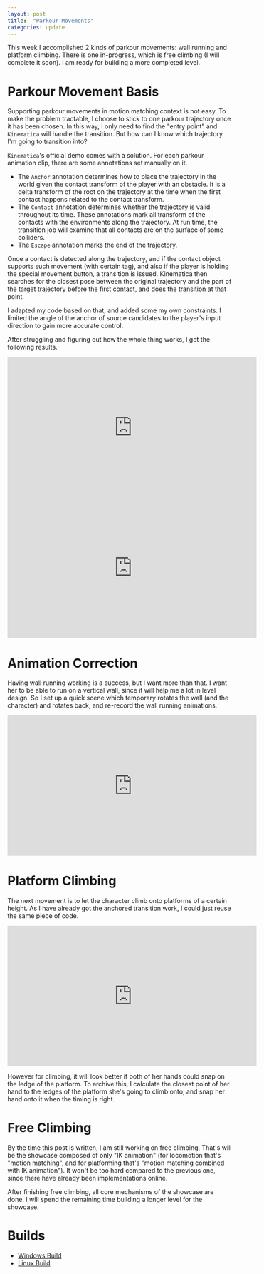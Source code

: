 ```yaml
---
layout: post
title:  "Parkour Movements"
categories: update
---
```

This week I accomplished 2 kinds of parkour movements: wall running and platform climbing. 
There is one in-progress, which is free climbing (I will complete it soon).
I am ready for building a more completed level.

# Parkour Movement Basis
Supporting parkour movements in motion matching context is not easy.
To make the problem tractable, I choose to stick to one parkour trajectory once it has been chosen.
In this way, I only need to find the "entry point" and `Kinematica` will handle the transition.
But how can I know which trajectory I'm going to transition into?

`Kinematica`'s official demo comes with a solution.
For each parkour animation clip, there are some annotations set manually on it.
- The `Anchor` annotation determines how to place the trajectory in the world given the contact transform of the player with an obstacle.
  It is a delta transform of the root on the trajectory at the time when the first contact happens related to the contact transform.
- The `Contact` annotation determines whether the trajectory is valid throughout its time.
  These annotations mark all transform of the contacts with the environments along the trajectory.
  At run time, the transition job will examine that all contacts are on the surface of some colliders.
- The `Escape` annotation marks the end of the trajectory.

Once a contact is detected along the trajectory, and if the contact object supports such movement (with certain tag), and also if the player is holding the special movement button, a transition is issued.
Kinematica then searches for the closest pose between the original trajectory and the part of the target trajectory before the first contact, and does the transition at that point.

I adapted my code based on that, and added some my own constraints.
I limited the angle of the anchor of source candidates to the player's input direction to gain more accurate control.

After struggling and figuring out how the whole thing works, I got the following results.

<div style="text-align: center;"><iframe width="560" height="315" src="https://www.youtube.com/embed/5fB2VVVg7QM" title="YouTube video player" frameborder="0" allow="accelerometer; autoplay; clipboard-write; encrypted-media; gyroscope; picture-in-picture" allowfullscreen></iframe></div>

<div style="text-align: center;"><iframe width="560" height="315" src="https://www.youtube.com/embed/KJk7StOtTZU" title="YouTube video player" frameborder="0" allow="accelerometer; autoplay; clipboard-write; encrypted-media; gyroscope; picture-in-picture" allowfullscreen></iframe></div>

# Animation Correction
Having wall running working is a success, but I want more than that.
I want her to be able to run on a vertical wall, since it will help me a lot in level design.
So I set up a quick scene which temporary rotates the wall (and the character) and rotates back, and re-record the wall running animations.

<div style="text-align: center;"><iframe width="560" height="315" src="https://www.youtube.com/embed/HfAP-VA6AY8" title="YouTube video player" frameborder="0" allow="accelerometer; autoplay; clipboard-write; encrypted-media; gyroscope; picture-in-picture" allowfullscreen></iframe></div>

# Platform Climbing
The next movement is to let the character climb onto platforms of a certain height.
As I have already got the anchored transition work, I could just reuse the same piece of code.

<div style="text-align: center;"><iframe width="560" height="315" src="https://www.youtube.com/embed/dYtRqqwCmZo" title="YouTube video player" frameborder="0" allow="accelerometer; autoplay; clipboard-write; encrypted-media; gyroscope; picture-in-picture" allowfullscreen></iframe></div>

However for climbing, it will look better if both of her hands could snap on the ledge of the platform.
To archive this, I calculate the closest point of her hand to the ledges of the platform she's going to climb onto, and snap her hand onto it when the timing is right.

# Free Climbing
By the time this post is written, I am still working on free climbing.
That's will be the showcase composed of only "IK animation" (for locomotion that's "motion matching", and for platforming that's "motion matching combined with IK animation").
It won't be too hard compared to the previous one, since there have already been implementations online.

After finishing free climbing, all core mechanisms of the showcase are done.
I will spend the remaining time building a longer level for the showcase.

# Builds
- [Windows Build](https://drive.google.com/file/d/1zx-eZl2GfTZeYuOy4NTngPfaBk-aTbS_/view?usp=sharing)
- [Linux Build](https://drive.google.com/file/d/1dWk0FtpIyt72BIKF64Lz5CmeSVrc1_EC/view?usp=sharing)